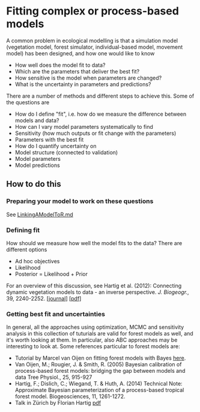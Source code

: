 Fitting complex or process-based models
===

A common problem in ecological modelling is that a simulation model (vegetation model, forest simulator, individual-based model, movement model) has been designed, and how one would like to know

* How well does the model fit to data?
* Which are the parameters that deliver the best fit?
* How sensitive is the model when parameters are changed?
* What is the uncertainty in parameters and predictions?

There are a number of methods and different steps to achieve this. Some of the questions are

* How do I define "fit", i.e. how do we measure the difference between models and data?
* How can I vary model parameters systematically to find
 * Sensitivity (how much outputs or fit change with the parameters)
 * Parameters with the best fit
* How do I quantify uncertainty on
 * Model structure (connected to validation)
 * Model parameters
 * Model predictions
 

## How to do this 

### Preparing your model to work on these questions

See [LinkingAModelToR.md](https://github.com/florianhartig/LearningBayes/blob/master/CommentedCode/09-BayesAndProcessBasedModels/LinkingAModelToR.md)

### Defining fit

How should we measure how well the model fits to the data? There are different options 

* Ad hoc objectives
* Likelihood
* Posterior = Likelihood + Prior

For an overview of this discussion, see Hartig et al. (2012): Connecting dynamic vegetation models to data - an inverse perspective. <i>J. Biogeogr.</i>, 39, 2240-2252. <a href="http://dx.doi.org/10.1111/j.1365-2699.2012.02745.x">[journal]</a> <a href="http://ecologypapers.blog.com/files/2012/10/Hartig-Connectingdynamicvegetation-2012.pdf">[pdf]</a>


### Getting best fit and uncertainties 

In general, all the approaches using optimization, MCMC and sensitivity analysis in this collection of tuturials are valid for forest models as well, and it's worth looking at them. In particular, also ABC approaches may be interesting to look at. Some references particular to forest models are:

* Tutorial by Marcel van Oijen on fitting forest models with Bayes  <a href="http://nora.nerc.ac.uk/6087/1/BC%26BMC_Guidance_2008-12-18_Final.pdf">here</a>.
* Van Oijen, M.; Rougier, J. &amp; Smith, R. (2005) Bayesian calibration of process-based forest models: bridging the gap between models and data Tree Physiol., 25, 915-927
* Hartig, F.; Dislich, C.; Wiegand, T. & Huth, A. (2014) Technical Note: Approximate Bayesian parameterization of a process-based tropical forest model. Biogeosciences, 11, 1261-1272.
* Talk in Zürich by Florian Hartig <a href="http://florianhartig.files.wordpress.com/2013/12/inversemodelling.pdf">pdf</a>


